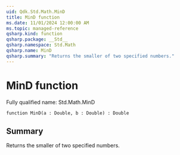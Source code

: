```yaml
---
uid: Qdk.Std.Math.MinD
title: MinD function
ms.date: 11/01/2024 12:00:00 AM
ms.topic: managed-reference
qsharp.kind: function
qsharp.package: __Std__
qsharp.namespace: Std.Math
qsharp.name: MinD
qsharp.summary: "Returns the smaller of two specified numbers."
---
```


# MinD function

Fully qualified name: Std.Math.MinD

```qsharp
function MinD(a : Double, b : Double) : Double
```

## Summary
Returns the smaller of two specified numbers.
